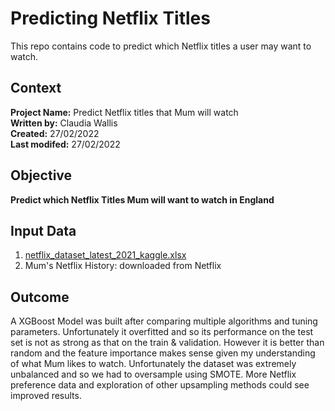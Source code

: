# Predicting Netflix Titles
This repo contains code to predict which Netflix titles a user may want to watch.

## Context
**Project Name:** Predict Netflix titles that Mum will watch       
**Written by:** Claudia Wallis         
**Created:** 27/02/2022           
**Last modifed:** 27/02/2022           

## Objective
**Predict which Netflix Titles Mum will want to watch in England**   

## Input Data
1. [netflix_dataset_latest_2021_kaggle.xlsx](https://www.kaggle.com/syedmubarak/netflix-dataset-latest-2021)
2. Mum's Netflix History: downloaded from Netflix

## Outcome 
A XGBoost Model was built after comparing multiple algorithms and tuning parameters. Unfortunately it overfitted and so its performance on the test set is not as strong as that on the train & validation. However it is better than random and the feature importance makes sense given my understanding of what Mum likes to watch. Unfortunately the dataset was extremely unbalanced and so we had to oversample using SMOTE. More Netflix preference data and exploration of other upsampling methods could see improved results.
